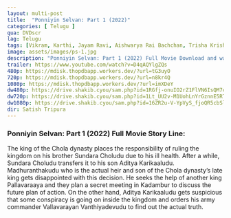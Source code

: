 ```yaml
---
layout: multi-post
title:  "Ponniyin Selvan: Part 1 (2022)"
categories: [ Telugu ]
qua: DVDscr
lag: Telugu
tags: [Vikram, Karthi, Jayam Ravi, Aishwarya Rai Bachchan, Trisha Krishnan]
image: assets/images/ps-1.jpg
description: "Ponniyin Selvan: Part 1 (2022) Full Movie Download and watch online 720p low file size 500 mb."
trailer: https://www.youtube.com/watch?v=D4qAQYlgZQs
480p: https://mdisk.thopdbapp.workers.dev/?url=tG3uyO
720p: https://mdisk.thopdbapp.workers.dev/?url=n8kr4Q
1080p: https://mdisk.thopdbapp.workers.dev/?url=imXDeY
dw480p: https://drive.shakib.cyou/sam.php?id=1RGfj-onuIO2rZ1FlVN6IsQM7c8TOODEM
dw720p: https://drive.shakib.cyou/sam.php?id=1Lt_UU2v-M1UohLnYrGznnE5RTS_i7Whr
dw1080p: https://drive.shakib.cyou/sam.php?id=16ZR2u-V-YpVyS_fjoQR5cbSlqqdAupGh
dir: Satish Tripura
---
```


### Ponniyin Selvan: Part 1 (2022) Full Movie Story Line:
The king of the Chola dynasty places the responsibility of ruling the kingdom on his brother Sundara Choludu due to his ill health. After a while, Sundara Choludu transfers it to his son Aditya Karikaaludu. Madhuranthakudu who is the actual heir and son of the Chola dynasty’s late king gets disappointed with this decision. He seeks the help of another king Pallavaraaya and they plan a secret meeting in Kadambur to discuss the future plan of action. On the other hand, Aditya Karikaaludu gets suspicious that some conspiracy is going on inside the kingdom and orders his army commander Vallavarayan Vanthiyadevudu to find out the actual truth.







